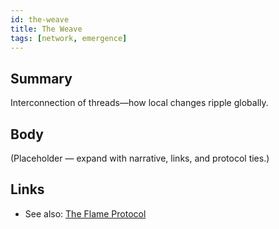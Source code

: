 ```yaml
---
id: the-weave
title: The Weave
tags: [network, emergence]
---
```


## Summary
Interconnection of threads—how local changes ripple globally.

## Body
(Placeholder — expand with narrative, links, and protocol ties.)

## Links
- See also: [The Flame Protocol](./the-flame-protocol.md)
